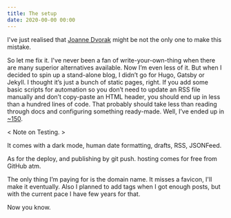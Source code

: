 ```yaml
---
title: The setup
date: 2020-00-00 00:00
---
```


I've just realised that [Joanne Dvorak](https://www.theolognion.com/programmer-starts-a-blog-doesnt-write-about-their-static-site-generator-setup-in-the-first-post/) might be not the only one to make this mistake.

So let me fix it. I've never been a fan of write-your-own-thing when there are many superior alternatives available. Now I’m even less of it. But when I decided to spin up a stand-alone blog, I didn’t go for Hugo, Gatsby or Jekyll. I thought it’s just a bunch of static pages, right. If you add some basic scripts for automation so you don’t need to update an RSS file manually and don’t copy-paste an HTML header, you should end up in less than a hundred lines of code. That probably should take less than reading through docs and configuring something ready-made. Well, I’ve ended up in [~150](https://github.com/mikesub/mikesub.net/tree/master/src). 

< Note on Testing.  >

It comes with a dark mode, human date formatting, drafts, RSS, JSONFeed.

As for the deploy,  and publishing by git push. hosting comes for free from GitHub atm. 

The only thing I’m paying for is the domain name.
It misses a favicon, I'll make it eventually. Also I planned to add tags when I got enough posts, but with the current pace I have few years for that.

Now you know.




